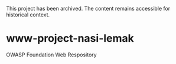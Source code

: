 This project has been archived. The content remains accessible for historical context.

# www-project-nasi-lemak
OWASP Foundation Web Respository
